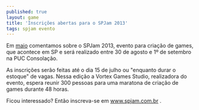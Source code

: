 ```yaml
---
published: true
layout: game
title: 'Inscrições abertas para o SPJam 2013'
tags: spjam evento
---
```


 
Em <a href="http://jogosdaqui.blog.uol.com.br/arch2013-05-01_2013-05-31.html#2013_05-06_19_14_52-154784552-0" target="_blank">maio</a>
 comentamos sobre o SPJam 2013, evento para cria&#231;&#227;o de games, que acontece em SP e ser&#225; realizado entre 30 de agosto e 1&#186; de setembro na PUC Consola&#231;&#227;o.
 
As inscri&#231;&#245;es ser&#227;o feitas at&#233; o dia 15 de julho ou &quot;enquanto durar o estoque&quot; de vagas.
Nessa edi&#231;&#227;o a Vortex Games Studio, realizadora do evento, espera reunir 300 pessoas para uma maratona de cria&#231;&#227;o de games durante 48 horas.
 
Ficou interessado? Ent&#227;o inscreva-se em <a href="http://www.spjam.com.br" target="_blank">www.spjam.com.br</a>
.
